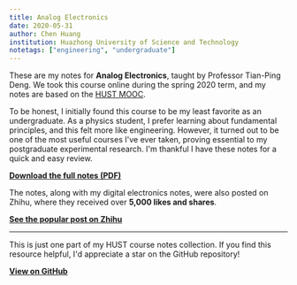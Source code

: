 ```yaml
---
title: Analog Electronics
date: 2020-05-31
author: Chen Huang
institution: Huazhong University of Science and Technology
notetags: ["engineering", "undergraduate"]
---
```


These are my notes for **Analog Electronics**, taught by Professor Tian-Ping Deng. We took this course online during the spring 2020 term, and my notes are based on the [HUST MOOC](https://www.icourse163.org/course/hust-481015).

To be honest, I initially found this course to be my least favorite as an undergraduate. As a physics student, I prefer learning about fundamental principles, and this felt more like engineering. However, it turned out to be one of the most useful courses I've ever taken, proving essential to my postgraduate experimental research. I'm thankful I have these notes for a quick and easy review.

[**Download the full notes (PDF)**](analog-electronics/pdf/analog-electronics.pdf)

The notes, along with my digital electronics notes, were also posted on Zhihu, where they received over **5,000 likes and shares**.

[**See the popular post on Zhihu**](https://zhuanlan.zhihu.com/p/220156000)

---

This is just one part of my HUST course notes collection. If you find this resource helpful, I'd appreciate a star on the GitHub repository!

[**View on GitHub**](https://github.com/chenx820/HUST-course-notes)
